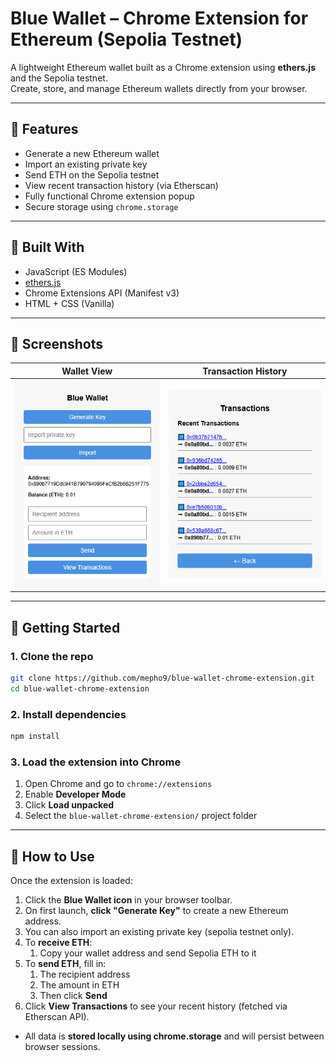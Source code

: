 # Blue Wallet – Chrome Extension for Ethereum (Sepolia Testnet)

A lightweight Ethereum wallet built as a Chrome extension using **ethers.js** and the Sepolia testnet.  
Create, store, and manage Ethereum wallets directly from your browser.

---

## 🔐 Features

- Generate a new Ethereum wallet
- Import an existing private key
- Send ETH on the Sepolia testnet
- View recent transaction history (via Etherscan)
- Fully functional Chrome extension popup
- Secure storage using `chrome.storage`

---

## 🧱 Built With

- JavaScript (ES Modules)
- [ethers.js](https://docs.ethers.org/)
- Chrome Extensions API (Manifest v3)
- HTML + CSS (Vanilla)

---

## 📸 Screenshots

| Wallet View | Transaction History |
|-------------|---------------------|
| ![wallet](screenshots/wallet.png) | ![transactions](screenshots/transactions.png) |

---

## 🚀 Getting Started

### 1. Clone the repo

```bash
git clone https://github.com/mepho9/blue-wallet-chrome-extension.git
cd blue-wallet-chrome-extension
```
### 2. Install dependencies

```bash
npm install
```

### 3. Load the extension into Chrome

1) Open Chrome and go to `chrome://extensions`
2) Enable **Developer Mode**
3) Click **Load unpacked**
4) Select the `blue-wallet-chrome-extension/` project folder

---

## 🔧 How to Use

Once the extension is loaded:

1) Click the **Blue Wallet icon** in your browser toolbar.
2) On first launch, **click "Generate Key"** to create a new Ethereum address.
3) You can also import an existing private key (sepolia testnet only).
4) To **receive ETH**:
    1. Copy your wallet address and send Sepolia ETH to it
5) To **send ETH**, fill in:
    1. The recipient address
    2. The amount in ETH
    3. Then click **Send**
6) Click **View Transactions** to see your recent history (fetched via Etherscan API).

- All data is **stored locally using chrome.storage** and will persist between browser sessions.


